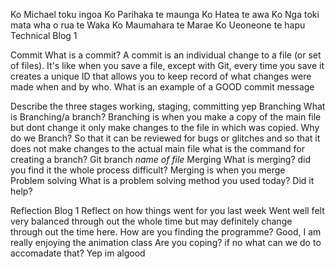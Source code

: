 Ko Michael toku ingoa
Ko Parihaka te maunga 
Ko Hatea te awa 
Ko Nga toki mata wha o rua te Waka
Ko Maumahara te Marae 
Ko Ueoneone te hapu 
Technical Blog 1

Commit What is a commit?
A commit is an individual change to a file (or set of files). It's like when you save a file, except with Git, every time you save it creates a unique ID  that allows you to keep record of what changes were made when and by who.
What is an example of a GOOD commit message

Describe the three stages working, staging, committing
yep
Branching What is Branching/a branch?
Branching is when you make a copy of the main file but dont change it only make changes to the file in which was copied. 
Why do we Branch?
So that it can be reviewed for bugs or glitches and so that it does not make changes to the actual main file
what is the command for creating a branch?
Git branch *name of file* 
Merging What is merging? did you find it the whole process difficult?
Merging is when you merge  
Problem solving What is a problem solving method you used today? Did it help?

Reflection Blog 1 Reflect on how things went for you last week
Went well felt very balanced through out the whole time but may definitely change through out the time here. 
How are you finding the programme?
Good, I am really enjoying the animation class 
Are you coping? if no what can we do to accomadate that?
Yep im algood 